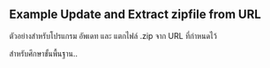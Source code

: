 Example Update and Extract zipfile from URL
-
ตัวอย่างสำหรับโปรแกรม อัพเดท และ แตกไฟล์ .zip จาก URL ที่กำหนดไว้

สำหรับศึกษาขั้นพื้นฐาน..
